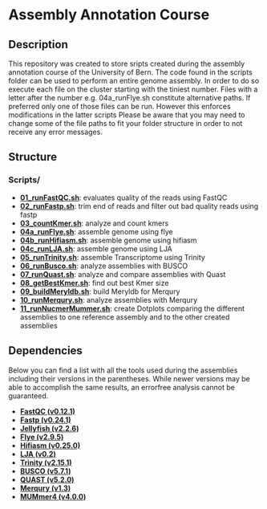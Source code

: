 # Assembly Annotation Course

## Description

This repository was created to store sripts created during the assembly annotation course of the University of Bern. 
The code found in the scripts folder can be used to perform an entire genome assembly. In order to do so execute each file on the cluster starting with the tiniest number. Files with a letter after the number e.g. 04a_runFlye.sh constitute alternative paths. If preferred only one of those files can be run. However this enforces modifications in the latter scripts
Please be aware that you may need to change some of the file paths to fit your folder structure in order to not receive any error messages. 

## Structure

### Scripts/
- **[01_runFastQC.sh](scripts/01_runFastQC.sh)**:             evaluates quality of the reads using FastQC
- **[02_runFastp.sh](scripts/02_runFastp.sh)**:               trim end of reads and filter out bad quality reads using fastp
- **[03_countKmer.sh](scripts/03_countKmer.sh)**:             analyze and count kmers
- **[04a_runFlye.sh](scripts/04a_runFlye.sh)**:               assemble genome using flye
- **[04b_runHifiasm.sh](scripts/04b_runHifiasm.sh)**:         assemble genome using hifiasm
- **[04c_runLJA.sh](scripts/04c_runLJA.sh)**:                 assemble genome using LJA
- **[05_runTrinity.sh](scripts/05_runTrinity.sh)**:           assemble Transcriptome using Trinity
- **[06_runBusco.sh](scripts/06_runBusco.sh)**:               analyze assemblies with BUSCO
- **[07_runQuast.sh](scripts/07_runQuast.sh)**:               analyze and compare assemblies with Quast
- **[08_getBestKmer.sh](scripts/08_getBestKmer.sh)**:         find out best Kmer size
- **[09_buildMeryldb.sh](scripts/09_buildMeryldb.sh)**:       build Meryldb for Merqury
- **[10_runMerqury.sh](scripts/10_runMerqury.sh)**:           analyze assemblies with Merqury
- **[11_runNucmerMummer.sh](scripts/11_runNucmerMummer.sh)**: create Dotplots comparing the different assemblies to one reference assembly and to the other created assemblies

## Dependencies

Below you can find a list with all the tools used during the assemblies including their versions in the parentheses. While newer versions may be able to accomplish the same results, an errorfree analysis cannot be guaranteed.

- **[FastQC (v0.12.1)](https://www.bioinformatics.babraham.ac.uk/projects/fastqc/)**
- **[Fastp (v0.24.1)](https://github.com/OpenGene/fastp)**
- **[Jellyfish (v2.2.6)](https://github.com/gmarcais/Jellyfish)**
- **[Flye (v2.9.5)](https://github.com/mikolmogorov/Flye)**
- **[Hifiasm (v0.25.0)](https://github.com/chhylp123/hifiasm)**
- **[LJA (v0.2)](https://github.com/AntonBankevich/LJA)**
- **[Trinity (v2.15.1)](https://github.com/trinityrnaseq/trinityrnaseq/wiki)**
- **[BUSCO (v5.7.1)](https://busco.ezlab.org)**
- **[QUAST (v5.2.0)](https://github.com/ablab/quast)**
- **[Merqury (v1.3)](https://github.com/marbl/merqury)**
- **[MUMmer4 (v4.0.0)](https://github.com/mummer4/mummer)**
